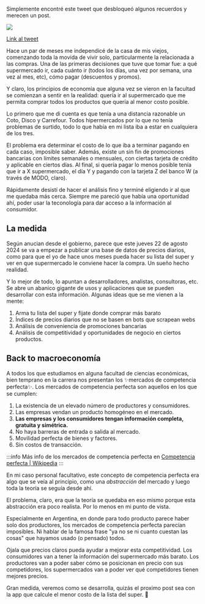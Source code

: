 [title]: <> (Precios claros)
[category]: <> (economia)
[date]: <> (2024/08/20)

Simplemente encontré este tweet que desbloqueó algunos recuerdos y merecen un post.

![](../../../../images/tweet.png)

[Link al tweet](https://x.com/Santiagomigo/status/1825941904724472214)

Hace un par de meses me independicé de la casa de mis viejos, comenzando toda la movida de vivir solo, particularmente la relacionada a las compras. Una de las primeras decisiones que tuve que tomar fue: a qué supermercado ir, cada cuánto ir (todos los días, una vez por semana, una vez al mes, etc), cómo pagar (descuentos y promos).

Y claro, los principios de economía que alguna vez se vieron en la facultad se comienzan a sentir en la realidad: quería ir al supermercado que me permita comprar todos los productos que quería al menor costo posible.

Lo primero que me di cuenta es que tenía a una distancia razonable un Coto, Disco y Carrefour. Todos hipermercados por lo que no tenía problemas de surtido, todo lo que había en mi lista iba a estar en cualquiera de los tres.

El problema era determinar el costo de lo que iba a terminar pagando en cada caso, imposible saber. Además, existe un sin fin de promociones bancarias con límites semanales o mensuales, con ciertas tarjeta de crédito y aplicable en ciertos días. Al final, si quería pagar lo menos posible tenía que ir a X supermercado, el día Y y pagando con la tarjeta Z del banco W (a través de MODO, claro).

Rápidamente desistí de hacer el análisis fino y terminé eligiendo ir al que me quedaba más cerca. Siempre me pareció que había una oportunidad ahí, poder usar la teconología para dar acceso a la información al consumidor.

## La medida

Según anucian desde el gobierno, parece que este jueves 22 de agosto 2024 se va a empezar a publicar una base de datos de precios diarios, como para que el yo de hace unos meses pueda hacer su lista del super y ver en que supermercado le conviene hacer la compra. Un sueño hecho realidad.

Y lo mejor de todo, lo apuntan a desarrolladores, analistas, consultoras, etc. Se abre un abanico gigante de usos y aplicaciones que se pueden desarrollar con esta información. Algunas ideas que se me vienen a la mente:

1. Arma tu lista del super y fijate donde comprar más barato
2. Índices de precios diarios que no se basen en bots que scrapean webs
3. Análisis de conveniencia de promociones bancarias
4. Análisis de competitividad y oportunidades de negocio en ciertos productos.

## Back to macroeconomía

A todos los que estudiamos en alguna facultad de ciencias económicas, bien temprano en la carrera nos presentan los ✨mercados de competencia perfecta✨. Los mercados de competencia perfecta son aquellos en los que se cumplen:

1. La existencia de un elevado número de productores y consumidores.
2. Las empresas vendan un producto homogéneo en el mercado.
3. **Las empresas y los consumidores tengan información completa, gratuita y simétrica.**
4. No haya barreras de entrada o salida al mercado.
5. Movilidad perfecta de bienes y factores.
6. Sin costos de transacción.

:::info
Más info de los mercados de competencia perfecta en [Competencia perfecta | Wikipedia](https://es.wikipedia.org/wiki/Competencia_perfecta)
:::

En mi caso personal facultativo, este concepto de competencia perfecta era algo que se veía al principio, como una _abstracción_ del mercado y luego toda la teoría se seguía desde ahí.

El problema, claro, era que la teoría se quedaba en eso mismo porque esta abstracción era poco realista. Por lo menos en mi punto de vista.

Especialmente en Argentina, en donde para todo producto parece haber solo dos productores, los mercados de competencia perfecta parecían imposibles. Ni hablar de la famosa frase "ya no se ni cuanto cuestan las cosas" que hayamos usado (o pensado) todos.

Ojala que precios claros pueda ayudar a mejorar esta competitividad. Los consumidores van a tener la información del supermercado más barato. Los productores van a poder saber cómo se posicionan en precio con sus competidores, los supermercados van a poder ver qué competidores tienen mejores precios.

Gran medida, veremos como se desarrolla, quizás el proximo post sea con la app que calcule el menor costo de la lista del super. 🚀
